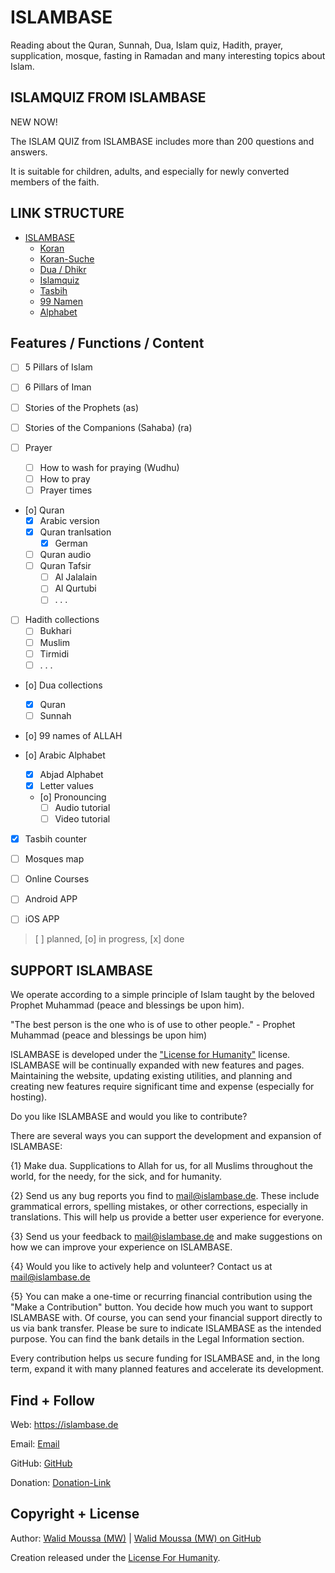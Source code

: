 # ISLAMBASE
Reading about the Quran, Sunnah, Dua, Islam quiz, Hadith, prayer, supplication, mosque, fasting in Ramadan and many interesting topics about Islam.



## ISLAMQUIZ FROM ISLAMBASE
NEW NOW!

The ISLAM QUIZ from ISLAMBASE includes more than 200 questions and answers.

It is suitable for children, adults, and especially for newly converted members of the faith.



## LINK STRUCTURE
+ <a href="https://islambase.de" target="_blank">ISLAMBASE</a>
    + <a href="https://islambase.de/koran" target="_blank">Koran</a>
    + <a href="https://islambase.de/koran-suche" target="_blank">Koran-Suche</a>
    + <a href="https://islambase.de/dua" target="_blank">Dua / Dhikr</a>
    + <a href="https://islambase.de/islamquiz" target="_blank">Islamquiz</a>
    + <a href="https://islambase.de/tasbih" target="_blank">Tasbih</a>
    + <a href="https://islambase.de/99namen" target="_blank">99 Namen</a>
    + <a href="https://islambase.de/alphabet" target="_blank">Alphabet</a>



## Features / Functions / Content
+ [ ] 5 Pillars of Islam

+ [ ] 6 Pillars of Iman

+ [ ] Stories of the Prophets (as)

+ [ ] Stories of the Companions (Sahaba) (ra)

+ [ ] Prayer
    + [ ] How to wash for praying (Wudhu)
    + [ ] How to pray
    + [ ] Prayer times

+ [o] Quran
    + [x] Arabic version
    + [x] Quran tranlsation
        + [x] German
    + [ ] Quran audio
    + [ ] Quran Tafsir
        + [ ] Al Jalalain
        + [ ] Al Qurtubi
        + [ ] . . .

+ [ ] Hadith collections
    + [ ] Bukhari
    + [ ] Muslim
    + [ ] Tirmidi
    + [ ] . . .

+ [o] Dua collections
    + [x] Quran
    + [ ] Sunnah

+ [o] 99 names of ALLAH

+ [o] Arabic Alphabet
    + [x] Abjad Alphabet
    + [x] Letter values
    + [o] Pronouncing
        + [ ] Audio tutorial
        + [ ] Video tutorial

+ [x] Tasbih counter

+ [ ] Mosques map

+ [ ] Online Courses

+ [ ] Android APP

+ [ ] iOS APP

> [ ] planned, [o] in progress, [x] done



## SUPPORT ISLAMBASE
We operate according to a simple principle of Islam taught by the beloved Prophet Muhammad (peace and blessings be upon him).

"The best person is the one who is of use to other people." - Prophet Muhammad (peace and blessings be upon him)

ISLAMBASE is developed under the <a href="https://licenseforhumanity.org" target="_blank">"License for Humanity"</a> license. ISLAMBASE will be continually expanded with new features and pages. Maintaining the website, updating existing utilities, and planning and creating new features require significant time and expense (especially for hosting).

Do you like ISLAMBASE and would you like to contribute?

There are several ways you can support the development and expansion of ISLAMBASE:

{1} Make dua. Supplications to Allah for us, for all Muslims throughout the world, for the needy, for the sick, and for humanity.

{2} Send us any bug reports you find to <a href="mailto:mail@islambase.de" target="_blank">mail@islambase.de</a>. These include grammatical errors, spelling mistakes, or other corrections, especially in translations. This will help us provide a better user experience for everyone.

{3} Send us your feedback to <a href="mailto:mail@islambase.de" target="_blank">mail@islambase.de</a> and make suggestions on how we can improve your experience on ISLAMBASE.

{4} Would you like to actively help and volunteer? Contact us at <a href="mailto:mail@islambase.de" target="_blank">mail@islambase.de</a>

{5} You can make a one-time or recurring financial contribution using the "Make a Contribution" button. You decide how much you want to support ISLAMBASE with. Of course, you can send your financial support directly to us via bank transfer. Please be sure to indicate ISLAMBASE as the intended purpose. You can find the bank details in the Legal Information section.

Every contribution helps us secure funding for ISLAMBASE and, in the long term, expand it with many planned features and accelerate its development.



## Find + Follow
Web: <a href="https://islambase.de" target="_blank">https://islambase.de</a>

Email: <a href="mailto:mail@islambase.de" target="_blank">Email</a>

GitHub: <a href="https://github.com/mw-it/islambase" target="_blank">GitHub</a>

Donation: <a href="https://donate.stripe.com/dR69BS7MA79l2ycfZ1" target="_blank">Donation-Link</a>



## Copyright + License
Author: <a href="https://walid-moussa.de" target="_blank">Walid Moussa (MW)</a> | <a href="https://github.com/mw-it" target="_blank">Walid Moussa (MW) on GitHub</a>

Creation released under the <a href="https://licenseforhumanity.org" target="_blank">License For Humanity</a>.

